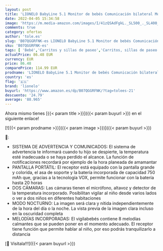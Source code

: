 ```yaml
---
layout: post
title: 'LIONELO BabyLine 5.1 Monitor de bebés Comunicación bilateral Modo nocturno Alerta de falta de cobertura 8 nanas Sistema de ahorro de energía VOX Hasta 24 h'
date: 2022-04-05 15:34:58
image: 'https://m.media-amazon.com/images/I/41zQSAdFgkL._SL500_._SL400_.jpg'
comments: true
category: ofertas
author: 'tole.es'
slug: 'B07QGGRFNK-es LIONELO BabyLine 5.1 Monitor de bebés Comunicación...'
sku: 'B07QGGRFNK-es'
tags: [ 'Bebé','Carritos y sillas de paseo','Carritos, sillas de paseo y accesorios','bebés','lionelo', ]
actualPrice: 86.48 EUR
currency: EUR
price: 86.48
comparePrice: 114.99 EUR
prodname: 'LIONELO BabyLine 5.1 Monitor de bebés Comunicación bilateral Modo nocturno Alerta de falta de cobertura 8 nanas Sistema de ahorro de energía VOX Hasta 24 h'
country: 'es'
flag: '🇪🇸'
brand: 'lionelo'
buyurl: 'https://www.amazon.es/dp/B07QGGRFNK/?tag=tolees-21'
descuento: '24.79'
average: '88.965'
---
```


Ahora mismo tienes [{{< param title >}}]({{< param buyurl >}}) en el siguiente enlace!

[![{{< param prodname >}}]({{< param image >}})]({{< param buyurl >}})

🔎:

- SISTEMA DE ADVERTENCIA Y COMUNICADOS: El sistema de advertencia te informará cuando tu hijo se despierte, la temperatura esté inadecuada o se haya perdido el alcance. La función de notificaciones recordará por ejemplo de la hora planeada de amamantar
- PANTALLA PORTÁTIL: El receptor está equipado con la pantalla grande y colorida, el asa de soporte y la batería incorporada de capacidad 750 mAh que, gracias a la tecnología VOX, permite funcionar con la batería hasta 20 horas
- DOS CÁMARAS: Las cámaras tienen el micrófono, altavoz y detector de la temperatura incorporado. Posibilitan vigilar al niño desde varios lados o ver a dos niños en diferentes habitaciones
- MODO NOCTURNO: La imagen será clara y nítida independientemente de la hora del día o la noche. La vista previa de la imagen clara incluso en la oscuridad completa
- MELODÍAS INCORPORADAS: El vigilabebés contiene 8 melodías calmantes que se pueden poner en el momento adecuado. El receptor tiene función que permite hablar al niño, por eso podrás tranquilizarlo a distancia

[🛒 Visítala!!!]({{< param buyurl >}})
